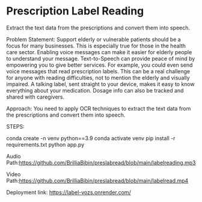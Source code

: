 # Prescription Label Reading

Extract the text data from the prescriptions and convert them into speech.

Problem Statement: Support elderly or vulnerable patients should be a focus for many businesses. This is especially true for those in the health care sector. Enabling voice messages can make it easier for elderly people to understand your message. Text-to-Speech can provide peace of mind by empowering you to give better services. For example, you could even send voice messages that read prescription labels. This can be a real challenge for anyone with reading difficulties, not to mention the elderly and visually impaired. A talking label, sent straight to your device, makes it easy to know everything about your medication. Dosage info can also be tracked and shared with caregivers.

Approach: You need to apply OCR techniques to extract the text data from the prescriptions and convert them into speech.

STEPS:

conda create -n venv python==3.9
conda activate venv
pip install -r requirements.txt
python app.py

Audio Path:https://github.com/BrilliaBibin/preslabread/blob/main/labelreading.mp3


Video Path:https://github.com/BrilliaBibin/preslabread/blob/main/labelread.mp4


Deployment link: https://label-vozs.onrender.com/